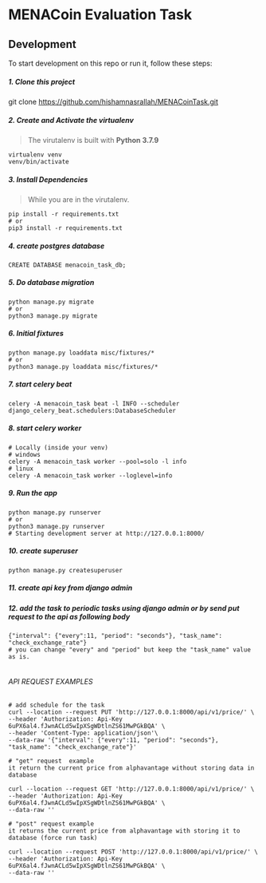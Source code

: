 # MENACoin Evaluation Task



## Development

To start development on this repo or run it, follow these steps:

##### 1. Clone this project
git clone https://github.com/hishamnasrallah/MENACoinTask.git

##### 2. Create and Activate the virtualenv
> The virutalenv is built with __Python 3.7.9__
```
virtualenv venv
venv/bin/activate
```
##### 3. Install Dependencies
> While you are in the virutalenv.
```
pip install -r requirements.txt
# or
pip3 install -r requirements.txt
```

##### 4. create postgres database
```
CREATE DATABASE menacoin_task_db;
``` 
##### 5. Do database migration
```
python manage.py migrate
# or
python3 manage.py migrate
```

##### 6. Initial fixtures
```
python manage.py loaddata misc/fixtures/*
# or
python3 manage.py loaddata misc/fixtures/* 
```


##### 7. start celery beat
```
celery -A menacoin_task beat -l INFO --scheduler django_celery_beat.schedulers:DatabaseScheduler
```

##### 8. start celery worker
```
# Locally (inside your venv)
# windows
celery -A menacoin_task worker --pool=solo -l info
# linux
celery -A menacoin_task worker --loglevel=info
```

##### 9. Run the app
```
python manage.py runserver
# or
python3 manage.py runserver
# Starting development server at http://127.0.0.1:8000/
```

##### 10. create superuser
```
python manage.py createsuperuser
```

##### 11. create api key from django admin 

##### 12. add the task to periodic tasks using django admin or by send put request to the api as following body
```
{"interval": {"every":11, "period": "seconds"}, "task_name": "check_exchange_rate"}
# you can change "every" and "period" but keep the "task_name" value as is.
 
```

###### API REQUEST EXAMPLES ########
```
# add schedule for the task 
curl --location --request PUT 'http://127.0.0.1:8000/api/v1/price/' \
--header 'Authorization: Api-Key 6uPX6al4.fJwnACLd5wIpXSgWDtlnZS61MwPGkBQA' \
--header 'Content-Type: application/json'\
--data-raw '{"interval": {"every":11, "period": "seconds"}, "task_name": "check_exchange_rate"}'

# "get" request  example
it return the current price from alphavantage without storing data in database

curl --location --request GET 'http://127.0.0.1:8000/api/v1/price/' \
--header 'Authorization: Api-Key 6uPX6al4.fJwnACLd5wIpXSgWDtlnZS61MwPGkBQA' \
--data-raw ''

# "post" request example 
it returns the current price from alphavantage with storing it to database (force run task)

curl --location --request POST 'http://127.0.0.1:8000/api/v1/price/' \
--header 'Authorization: Api-Key 6uPX6al4.fJwnACLd5wIpXSgWDtlnZS61MwPGkBQA' \
--data-raw ''


```
